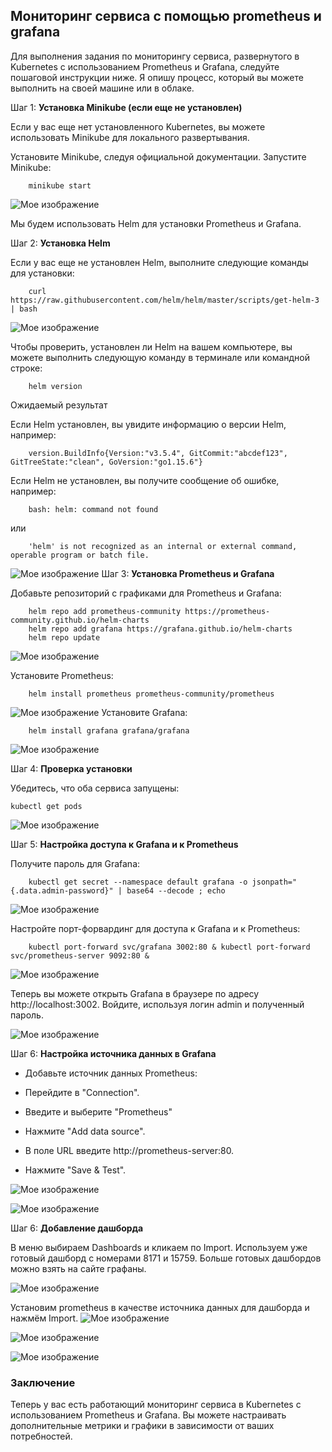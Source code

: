 ## Мониторинг сервиса с помощью prometheus и grafana

Для выполнения задания по мониторингу сервиса, развернутого в Kubernetes с использованием Prometheus и Grafana, следуйте пошаговой инструкции ниже. Я опишу процесс, который вы можете выполнить на своей машине или в облаке.

Шаг 1: **Установка Minikube (если еще не установлен)**

Если у вас еще нет установленного Kubernetes, вы можете использовать Minikube для локального развертывания.

Установите Minikube, следуя официальной документации.
Запустите Minikube:

```
    minikube start
```

![Мое изображение](img/Desktop_241128_0259.jpg)

Мы будем использовать Helm для установки Prometheus и Grafana.

Шаг 2: **Установка Helm**

Если у вас еще не установлен Helm, выполните следующие команды для установки:

```
	curl https://raw.githubusercontent.com/helm/helm/master/scripts/get-helm-3 | bash
```

![Мое изображение](img/Desktop_241128_0301.jpg)

Чтобы проверить, установлен ли Helm на вашем компьютере, вы можете выполнить следующую команду в терминале или командной строке:

```
	helm version
```

Ожидаемый результат

Если Helm установлен, вы увидите информацию о версии Helm, например:

```
	version.BuildInfo{Version:"v3.5.4", GitCommit:"abcdef123", GitTreeState:"clean", GoVersion:"go1.15.6"}
```

Если Helm не установлен, вы получите сообщение об ошибке, например:

```
	bash: helm: command not found
```

или

```
	'helm' is not recognized as an internal or external command, operable program or batch file.
```

![Мое изображение](img/image.png)
Шаг 3: **Установка Prometheus и Grafana**

Добавьте репозиторий с графиками для Prometheus и Grafana:

```
    helm repo add prometheus-community https://prometheus-community.github.io/helm-charts
    helm repo add grafana https://grafana.github.io/helm-charts
    helm repo update
```

![Мое изображение](img/image-1.png)

Установите Prometheus:

```
    helm install prometheus prometheus-community/prometheus
```

![Мое изображение](img/image-2.png)
Установите Grafana:

```
    helm install grafana grafana/grafana
```

![Мое изображение](img/image-3.png)

Шаг 4: **Проверка установки**

Убедитесь, что оба сервиса запущены:

```
kubectl get pods
```

![Мое изображение](img/image-4.png)

Шаг 5: **Настройка доступа к Grafana и к Prometheus**

Получите пароль для Grafana:

```
    kubectl get secret --namespace default grafana -o jsonpath="{.data.admin-password}" | base64 --decode ; echo
```

![Мое изображение](img/image-5.png)

Настройте порт-форвардинг для доступа к Grafana и к Prometheus:

```
    kubectl port-forward svc/grafana 3002:80 & kubectl port-forward svc/prometheus-server 9092:80 &
```

![Мое изображение](img/image-6.png)

Теперь вы можете открыть Grafana в браузере по адресу http://localhost:3002. Войдите, используя логин admin и полученный пароль.

![Мое изображение](img/image-7.png)

Шаг 6: **Настройка источника данных в Grafana**

- Добавьте источник данных Prometheus:

- Перейдите в "Connection".

- Введите и выберите "Prometheus"

- Нажмите "Add data source".

- В поле URL введите http://prometheus-server:80.

- Нажмите "Save & Test".

![Мое изображение](img/image-8.png)

![Мое изображение](img/image-9.png)

Шаг 6: **Добавление дашборда**

В меню выбираем Dashboards и кликаем по Import. Используем уже готовый дашборд с номерами 8171 и 15759. Больше готовых дашбордов можно взять на сайте графаны.

![Мое изображение](img/image-10.png)

Установим prometheus в качестве источника данных для дашборда и нажмём Import.
![Мое изображение](img/image-11.png)

![Мое изображение](img/image-13.png)

![Мое изображение](img/image-12.png)

### Заключение

Теперь у вас есть работающий мониторинг сервиса в Kubernetes с использованием Prometheus и Grafana. Вы можете настраивать дополнительные метрики и графики в зависимости от ваших потребностей.
